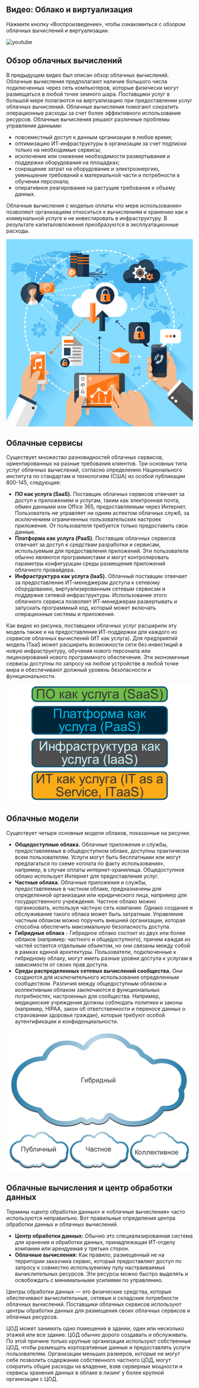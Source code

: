 <!-- 13.1.1 -->
## Видео: Облако и виртуализация

Нажмите кнопку «Воспроизведение», чтобы ознакомиться с обзором облачных вычислений и виртуализации.

![youtube](https://www.youtube.com/watch?v=zly4n5wU-bU)

<!-- 13.1.2 -->
## Обзор облачных вычислений

В предыдущем видео был описан обзор облачных вычислений. Облачные вычисления предполагают наличие большого числа подключенных через сеть компьютеров, которые физически могут размещаться в любой точке земного шара. Поставщики услуг в большой мере полагаются на виртуализацию при предоставлении услуг облачных вычислений. Облачные вычисления помогают сократить операционные расходы за счет более эффективного использования ресурсов. Облачные вычисления решают различные проблемы управления данными:

* повсеместный доступ к данным организации в любое время;
* оптимизацию ИТ-инфраструктуры в организации за счет подписки только на необходимые сервисы;
* исключение или снижение необходимости развертывания и поддержки оборудования на площадках;
* сокращение затрат на оборудование и электроэнергию, уменьшение требований к материальной части и потребности в обучении персонала;
* оперативное реагирование на растущие требования к объему данных.

Облачные вычисления с моделью оплаты «по мере использования» позволяют организациям относиться к вычислениям и хранению как к коммунальной услуге и не инвестировать в инфраструктуру. В результате капиталовложения преобразуются в эксплуатационные расходы.

![](./assets/13.1.2.jpg)

<!-- 13.1.3 -->
## Облачные сервисы

Существует множество разновидностей облачных сервисов, ориентированных на разные требования клиентов. Три основных типа услуг облачных вычислений, согласно определению Национального института по стандартам и технологиям (США) из особой публикации 800-145, следующие:

* **ПО как услуга (SaaS).**  Поставщик облачных сервисов отвечает за доступ к приложениям и услугам, таким как электронная почта, обмен данными или Office 365, предоставляемым через Интернет. Пользователь не управляет ни одним аспектом облачных служб, за исключением ограниченных пользовательских настроек приложения. От пользователя требуется только предоставить свои данные.
* **Платформа как услуга (PaaS).**  Поставщик облачных сервисов отвечает за доступ к средствам разработки и сервисам, используемым для предоставления приложений. Эти пользователи обычно являются программистами и могут контролировать параметры конфигурации среды размещения приложений облачного провайдера.
* **Инфраструктура как услуга (IaaS).**  Облачный поставщик отвечает за предоставление ИТ-менеджерам доступа к сетевому оборудованию, виртуализированным сетевым сервисам и поддержке сетевой инфраструктуры. Использование этого облачного сервиса позволяет ИТ-менеджерам развертывать и запускать программный код, который может включать операционные системы и приложения.

Как видно из рисунка, поставщики облачных услуг расширили эту модель также и на предоставление ИТ-поддержки для каждого из сервисов облачных вычислений (ИТ как услуга). Для предприятий модель ITaaS может расширить возможности сети без инвестиций в новую инфраструктуру, обучения нового персонала или лицензирований нового программного обеспечения. Эти экономичные сервисы доступны по запросу на любом устройстве в любой точке мира и обеспечивают должный уровень безопасности и функциональности.

![](./assets/13.1.3.png)
<!-- /courses/ensa-dl/ae8eb398-34fd-11eb-ba19-f1886492e0e4/aeb65fd8-34fd-11eb-ba19-f1886492e0e4/assets/c70b5ac3-1c46-11ea-af56-e368b99e9723.svg -->

<!-- 13.1.4 -->
## Облачные модели

Существует четыре основные модели облаков, показанные на рисунке.

* **Общедоступные облака.**  Облачные приложения и службы, предоставляемые в общедоступном облаке, доступны практически всем пользователям. Услуги могут быть бесплатными или могут предлагаться по схеме «оплата по факту использования», например, в случае оплаты интернет-хранилища. Общедоступное облако использует Интернет для предоставления услуг.
* **Частные облака.**  Облачные приложения и службы, предоставляемые в частном облаке, предназначены для определенной организации или юридического лица, например для государственного учреждения. Частное облако можно организовать, используя частную сеть компании. Однако создание и обслуживание такого облака может быть затратным. Управление частным облаком можно поручить внешней организации, которая способна обеспечить максимальную безопасность доступа.
* **Гибридные облака** - Гибридное облако состоит из двух или более облаков (например: частного и общедоступного), причем каждая из частей остается отдельным объектом, но они связаны между собой в рамках единой архитектуры. Пользователи, подключенные к гибридному облаку, могут иметь разные уровни доступа к услугам в зависимости от своих прав доступа.
* **Среды распределенных сетевых вычислений сообщества.**  Они создаются для исключительного использования определенным сообществом. Различия между общедоступным облаком и коллективным облаком заключаются в функциональных потребностях, настроенных для сообщества. Например, медицинские учреждения должны соблюдать политики и законы (например, HIPAA, закон об ответственности и переносе данных о страховании здоровья граждан), которые требуют особой аутентификации и конфиденциальности.

![](./assets/13.1.4.png)
<!-- /courses/ensa-dl/ae8eb398-34fd-11eb-ba19-f1886492e0e4/aeb65fd8-34fd-11eb-ba19-f1886492e0e4/assets/c70ba8e3-1c46-11ea-af56-e368b99e9723.svg -->

<!-- 13.1.5 -->
## Облачные вычисления и центр обработки данных

Термины «центр обработки данных» и «облачные вычисления» часто используются неправильно. Вот правильные определения центра обработки данных и облачных вычислений.

* **Центр обработки данных:** Обычно это специализированная система для хранения и обработки данных, принадлежащая ИТ-отделу компании или арендуемая у третьих сторон.
* **Облачные вычисления:** Как правило, размещенный не на территории заказчика сервис, который предоставляет доступ по запросу к совместно используемому пулу настраиваемых вычислительных ресурсов. Эти ресурсы можно быстро выделять и освобождать с минимальными усилиями по управлению.

Центры обработки данных — это физические средства, которые обеспечивают вычислительные, сетевые и складские потребности облачных вычислений. Поставщики облачных сервисов используют центры обработки данных для размещения своих облачных сервисов и облачных ресурсов.

ЦОД может занимать одно помещение в здании, один или несколько этажей или все здание. ЦОД обычно дорого создавать и обслуживать. По этой причине только крупные организации используют собственные ЦОД, чтобы размещать корпоративные данные и предоставлять услуги пользователям. Организации меньших размеров, которые не могут себе позволить содержание собственного частного ЦОД, могут сократить общие расходы на владение, взяв серверные мощности и сервисы хранения данных в облаке в лизинг у более крупной организации с ЦОД.

<!-- 13.1.6 -->
<!-- quiz -->

